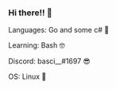### Hi there!! 👋


 Languages: Go and some c# 🦆

 Learning: Bash 🤓
 
 Discord: basci__#1697 😎
 
 OS: Linux 🐧


